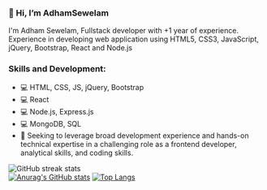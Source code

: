 
### 👋 Hi, I’m AdhamSewelam
I'm Adham Sewelam, Fullstack developer with +1 year of experience.
Experience in developing web application using HTML5, CSS3, JavaScript, jQuery, Bootstrap, React and Node.js

### Skills and Development:
- 💻 HTML, CSS, JS, jQuery, Bootstrap
- 💻 React
- 💻 Node.js, Express.js 
- 💻 MongoDB, SQL
- 📣 Seeking to leverage broad development experience and hands-on technical expertise in a challenging role as a frontend developer, analytical skills, and coding skills.

![GitHub streak stats](https://github-readme-streak-stats.herokuapp.com/?user=AdhamSewelam)  
[![Anurag's GitHub stats](https://github-readme-stats.vercel.app/api?username=AdhamSewelam)](https://github.com/anuraghazra/github-readme-stats)
[![Top Langs](https://github-readme-stats.vercel.app/api/top-langs/?username=AdhamSewelam&layout=compact)](https://github.com/anuraghazra/github-readme-stats)
